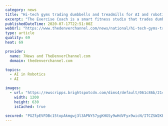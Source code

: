 ```yaml
---
category: news
title: "Hi-tech gyms trading dumbbells and treadmills for AI and robotics"
excerpt: "The Exercise Coach is a smart fitness studio that trades dumbbells and treadmills for artificial intelligence and robotics. Technology diagnoses strengths and weaknesses in real time. “We use sensors to actually get a feel for the exact muscular makeup ..."
publishedDateTime: 2020-07-17T22:51:00Z
webUrl: "https://www.thedenverchannel.com/news/national/hi-tech-gyms-trading-dumbbells-and-treadmills-for-ai-and-robotics"
type: article
quality: 69
heat: 69

provider:
  name: 7News and TheDenverChannel.com
  domain: thedenverchannel.com

topics:
  - AI in Robotics
  - AI

images:
  - url: "https://ewscripps.brightspotcdn.com/dims4/default/061c86b/2147483647/strip/true/crop/1280x672+0+24/resize/1200x630!/quality/90/?url=https%3A%2F%2Fewscripps.brightspotcdn.com%2F6e%2Fee%2Fce4eb8a64e35bcb64f86ada60768%2Fvlcsnap-2020-07-17-17h45m01s894.png"
    width: 1200
    height: 630
    isCached: true

secured: "PGZfpEVFDBc15topAkmgwj3l3APNY57ygKHGSy9wHdVFyx9wicN/ITCZSW2KEhIAw1qhfp8NPz9Qd5qeFmA1n+gsjAmHQf00X1n/Qy/QJhLXWNtYIVMvcri1tIco8EE0sXKiZMz+DAnS4XVSsNVVKq0JAKLMQsxp6EdnPRafMTtRR/thMybTvb953D8EVUuPAUy+4iOEpzWpcJwZ7fUfOGnmOoW5eaWyR2fFxQWyQQk0oMB4ltAOig5IW4LJgP1inLW2FTUDzrr92ZD0/ui1g2JFX1lGZWAssRPBmWgYyx3/zfL5xhAAFodVnlXIJH0UuZhTETui1D6puKd26+pZWQ==;si8YdzafnlybcatgDnl99Q=="
---
```


